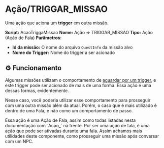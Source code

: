 ﻿# Ação/TRIGGAR_MISSAO

Uma ação que aciona um **trigger** em outra missão.

**Script:** AcaoTriggaMissao
**Nome:** Ação => TRIGGAR_MISSAO
**Tipo:** Ação (Ação de Fala)
**Parâmetros:**
- **Id da missão:** O nome do arquivo `QuestInfo` da missão alvo
- **Nome do Trigger:** Nome do trigger a ser acionado

## ⚙️ Funcionamento
Algumas missões utilizam o comportamento de [aguardar por um trigger](./QuestTriggerStep.md), e este trigger pode ser acionado de mais de uma forma. Essa ação é uma dessas formas, evidentemente.

Nesse caso, você poderia utilizar esse comportamento para prosseguir com uma outra missão além da atual. Porém, o caso que é mais utilizado é dentro de uma Fala, e não como um comportamento de passo.

Essa ação é uma Ação de Fala, assim como todas listadas nesta documentação com ´Acao_´ na frente. Por ser uma ação de fala, é uma ação que pode ser ativadas durante uma fala. Assim achamos mais utilidades deste componente, como prosseguir uma missão após conversar com um NPC.
